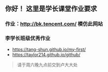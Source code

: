 ## 你好！ 这里是学长课堂作业要求

### 作业：http://bk.tencent.com/ 模仿此网站

### 李学长班级优秀作业 
* https://tang-shun.github.io/my-first/
* https://taylor214.github.io/github/

> 请于周六晚九点前交到卢大大处
